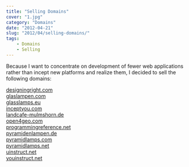 ```yaml
---
title: "Selling Domains"
cover: "1.jpg"
category: "Domains"
date: "2012-04-21"
slug: "2012/04/selling-domains/"
tags:
    - Domains
    - Selling
---
```

<p>Because I want to concentrate on development of fewer web applications rather than incept new platforms and realize them, I decided to sell the following domains:</p>

<p><a target="_blank" href="http://designingright.com">designingright.com</a><br />
<a target="_blank" href="http://glaslampen.com">glaslampen.com</a><br />
<a target="_blank" href="http://glasslamps.eu">glasslamps.eu</a><br />
<a target="_blank" href="http://inceptyou.com">inceptyou.com</a><br />
<a target="_blank" href="http://landcafe-mulmshorn.de">landcafe-mulmshorn.de</a><br />
<a target="_blank" href="http://open4geo.com">open4geo.com</a><br />
<a target="_blank" href="http://programmingreference.net">programmingreference.net</a><br />
<a target="_blank" href="http://pyramidenlampen.de">pyramidenlampen.de</a><br />
<a target="_blank" href="http://pyramidlamps.com">pyramidlamps.com</a><br />
<a target="_blank" href="http://pyramidlamps.net">pyramidlamps.net</a><br />
<a target="_blank" href="http://uinstruct.net">uinstruct.net</a><br />
<a target="_blank" href="http://youinstruct.net">youinstruct.net</a></p>
